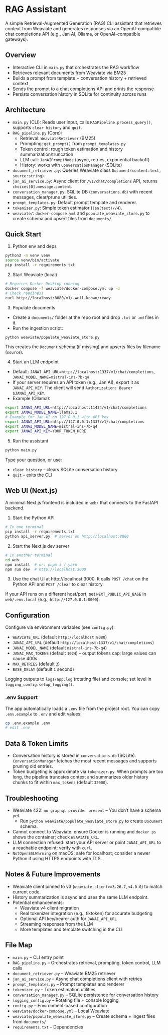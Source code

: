 # RAG Assistant

A simple Retrieval-Augmented Generation (RAG) CLI assistant that retrieves context from Weaviate and generates responses via an OpenAI-compatible chat completions API (e.g., Jan AI, Ollama, or OpenAI-compatible gateways).

## Overview

- Interactive CLI in `main.py` that orchestrates the RAG workflow
- Retrieves relevant documents from Weaviate via BM25
- Builds a prompt from template + conversation history + retrieved context
- Sends the prompt to a chat completions API and prints the response
- Persists conversation history in SQLite for continuity across runs

## Architecture

- `main.py` (CLI): Reads user input, calls `RAGPipeline.process_query()`, supports `clear history` and `quit`.
- `RAG_pipeline.py` (Core):
  - Retrieval: `WeaviateRetriever` (BM25)
  - Prompting: `get_prompt()` from `prompt_templates.py`
  - Token control: rough token estimation and history summarization/truncation
  - LLM call: `JanAIPromptNode` (async, retries, exponential backoff)
  - History: works with `ConversationManager` (SQLite)
- `document_retriever.py`: Queries Weaviate class `Document(content:text, source:string)`.
- `jan_ai_service.py`: Async client for `/v1/chat/completions` API, returns `choices[0].message.content`.
- `conversation_manager.py`: SQLite DB (`conversations.db`) with recent messages, clear/prune utilities.
- `prompt_templates.py`: Default prompt template and renderer.
- `tokenizer.py`: Simple token estimator (`len(text)//4`).
- `weaviate/`: `docker-compose.yml` and `populate_weaviate_store.py` to create schema and upsert files from `documents/`.

## Quick Start

1) Python env and deps

```bash
python3 -m venv venv
source venv/bin/activate
pip install -r requirements.txt
```

2) Start Weaviate (local)

```bash
# Requires Docker Desktop running
docker compose -f weaviate/docker-compose.yml up -d
# Check readiness
curl http://localhost:8080/v1/.well-known/ready
```

3) Populate documents

- Create a `documents/` folder at the repo root and drop `.txt` or `.md` files in it.
- Run the ingestion script:

```bash
python weaviate/populate_weaviate_store.py
```

This creates the `Document` schema (if missing) and upserts files by filename (`source`).

4) Start an LLM endpoint

- Default: `JANAI_API_URL=http://localhost:1337/v1/chat/completions`, `JANAI_MODEL_NAME=mistral-ins-7b-q4`
- If your server requires an API token (e.g., Jan AI), export it as `JANAI_API_KEY`. The client will send `Authorization: Bearer $JANAI_API_KEY`.
- Example (Ollama):

```bash
export JANAI_API_URL=http://localhost:11434/v1/chat/completions
export JANAI_MODEL_NAME=llama3.1
# Example for Jan AI on 127.0.0.1 with API key
export JANAI_API_URL=http://127.0.0.1:1337/v1/chat/completions
export JANAI_MODEL_NAME=mistral-ins-7b-q4
export JANAI_API_KEY=YOUR_TOKEN_HERE
```

5) Run the assistant

```bash
python main.py
```

Type your question, or use:
- `clear history` – clears SQLite conversation history
- `quit` – exits the CLI

## Web UI (Next.js)

A minimal Next.js frontend is included in `web/` that connects to the FastAPI backend.

1) Start the Python API

```bash
# In one terminal
pip install -r requirements.txt
python api_server.py  # serves on http://localhost:8000
```

2) Start the Next.js dev server

```bash
# In another terminal
cd web
npm install  # or: pnpm i / yarn
npm run dev  # http://localhost:3000
```

3) Use the chat UI at http://localhost:3000. It calls `POST /chat` on the Python API and `POST /clear` to clear history.

If your API runs on a different host/port, set `NEXT_PUBLIC_API_BASE` in `web/.env.local` (e.g., `http://127.0.0.1:8000`).

## Configuration

Configure via environment variables (see `config.py`):

- `WEAVIATE_URL` (default `http://localhost:8080`)
- `JANAI_API_URL` (default `http://localhost:1337/v1/chat/completions`)
- `JANAI_MODEL_NAME` (default `mistral-ins-7b-q4`)
- `JANAI_MAX_TOKENS` (default `1024`) – output tokens cap; large values can cause 400s
- `MAX_RETRIES` (default `3`)
- `BASE_DELAY` (default `1` second)

Logging outputs to `logs/app.log` (rotating file) and console; set level in `logging_config.setup_logging()`.

### .env Support

The app automatically loads a `.env` file from the project root. You can copy `.env.example` to `.env` and edit values:

```bash
cp .env.example .env
# edit .env
```

## Data & Token Limits

- Conversation history is stored in `conversations.db` (SQLite). `ConversationManager` fetches the most recent messages and supports pruning old entries.
- Token budgeting is approximate via `tokenizer.py`. When prompts are too long, the pipeline truncates context and summarizes older history chunks to fit within `max_tokens` (default `32000`).

## Troubleshooting

- Weaviate 422: `no graphql provider present` – You don’t have a schema yet.
  - Run `python weaviate/populate_weaviate_store.py` to create `Document` schema.
- Cannot connect to Weaviate: ensure Docker is running and `docker ps` shows the container; check `WEAVIATE_URL`.
- LLM connection refused: start your API server or point `JANAI_API_URL` to a reachable endpoint; verify with `curl`.
- `NotOpenSSLWarning` on macOS: safe for localhost; consider a newer Python if using HTTPS endpoints with TLS.

## Notes & Future Improvements

- Weaviate client pinned to v3 (`weaviate-client>=3.26.7,<4.0.0`) to match current code.
- History summarization is async and uses the same LLM endpoint.
- Potential enhancements:
  - Weaviate v4 client migration
  - Real tokenizer integration (e.g., tiktoken) for accurate budgeting
  - Optional API key/bearer auth for `JANAI_API_URL`
  - Streaming responses from the LLM
  - More templates and template switching in the CLI

## File Map

- `main.py` – CLI entry point
- `RAG_pipeline.py` – Orchestrates retrieval, prompting, token control, LLM calls
- `document_retriever.py` – Weaviate BM25 retriever
- `jan_ai_service.py` – Async chat completions client with retries
- `prompt_templates.py` – Prompt templates and renderer
- `tokenizer.py` – Token estimation utilities
- `conversation_manager.py` – SQLite persistence for conversation history
- `logging_config.py` – Rotating file + console logging
- `config.py` – Environment-based configuration
- `weaviate/docker-compose.yml` – Local Weaviate
- `weaviate/populate_weaviate_store.py` – Create schema + ingest files from `documents/`
- `requirements.txt` – Dependencies
